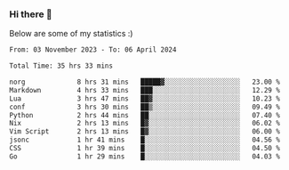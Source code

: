 ### Hi there 👋
Below are some of my statistics :)

<!--START_SECTION:waka-->

```txt
From: 03 November 2023 - To: 06 April 2024

Total Time: 35 hrs 33 mins

norg             8 hrs 31 mins   █████▓░░░░░░░░░░░░░░░░░░░   23.00 %
Markdown         4 hrs 33 mins   ███░░░░░░░░░░░░░░░░░░░░░░   12.29 %
Lua              3 hrs 47 mins   ██▓░░░░░░░░░░░░░░░░░░░░░░   10.23 %
conf             3 hrs 30 mins   ██▒░░░░░░░░░░░░░░░░░░░░░░   09.49 %
Python           2 hrs 44 mins   ██░░░░░░░░░░░░░░░░░░░░░░░   07.40 %
Nix              2 hrs 13 mins   █▓░░░░░░░░░░░░░░░░░░░░░░░   06.02 %
Vim Script       2 hrs 13 mins   █▓░░░░░░░░░░░░░░░░░░░░░░░   06.00 %
jsonc            1 hr 41 mins    █░░░░░░░░░░░░░░░░░░░░░░░░   04.56 %
CSS              1 hr 39 mins    █░░░░░░░░░░░░░░░░░░░░░░░░   04.50 %
Go               1 hr 29 mins    █░░░░░░░░░░░░░░░░░░░░░░░░   04.03 %
```

<!--END_SECTION:waka-->

<!--
**KlapenHz/KlapenHz** is a ✨ _special_ ✨ repository because its `README.md` (this file) appears on your GitHub profile.

Here are some ideas to get you started:

- 🔭 I’m currently working on ...
- 🌱 I’m currently learning ...
- 👯 I’m looking to collaborate on ...
- 🤔 I’m looking for help with ...
- 💬 Ask me about ...
- 📫 How to reach me: ...
- 😄 Pronouns: ...
- ⚡ Fun fact: ...
-->
